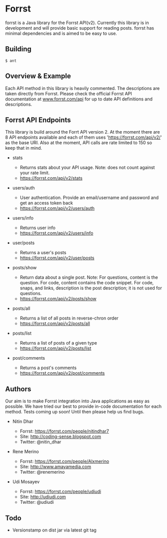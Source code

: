 Forrst
======
forrst is a Java library for the Forrst API(v2). Currently this library is in development and will provide basic support for reading posts. forrst has minimal dependencies and is aimed to be easy to use.

Building
--------
    $ ant

Overview & Example
------------------
Each API method in this library is heavily commented. The descriptions are taken directly from Forrst. Please check the official Forrst API documentation at www.forrst.com/api for up to date API definitions and descriptions.

Forrst API Endpoints
--------------------
This library is build around the Forrt API version 2. At the moment there are 8 API endpoints available and each of them uses 'https://forrst.com/api/v2/' as the base URI. Also at the moment, API calls are rate limited to 150
so keep that in mind.

- stats
  - Returns stats about your API usage. Note: does not count against your rate limit.
  - https://forrst.com/api/v2/stats

- users/auth
  - User authentication. Provide an email/username and password and get an access token back
  - https://forrst.com/api/v2/users/auth

- users/info
  - Returns user info
  - https://forrst.com/api/v2/users/info

- user/posts
  - Returns a user's posts
  - https://forrst.com/api/v2/user/posts

- posts/show
  - Return data about a single post. Note: For questions, content is the question. For code, content contains the code snippet. For code, snaps, and links, description is the post description; it is not used for questions.
  - https://forrst.com/api/v2/posts/show

- posts/all
  - Returns a list of all posts in reverse-chron order
  - https://forrst.com/api/v2/posts/all

- posts/list
  - Returns a list of posts of a given type
  - https://forrst.com/api/v2/posts/list

- post/comments
  - Returns a post's comments
  - https://forrst.com/api/v2/post/comments

Authors
-------

Our aim is to make Forrst integration into Java applications as easy as possible. We have tried our best to provide in-code documentation for each method.
Tests coming up soon! Until then please help us find bugs.

- Nitin Dhar

  - Forrst: https://forrst.com/people/nitindhar7
  - Site: http://coding-sense.blogspot.com
  - Twitter: @nitin_dhar

- Rene Merino

  - Forrst: https://forrst.com/people/Alxmerino
  - Site: http://www.amayamedia.com
  - Twitter: @renemerino

- Udi Mosayev

  - Forrst: https://forrst.com/people/udiudi
  - Site: http://udiudi.com
  - Twitter: @udiudi

Todo
----

- Versionstamp on dist jar via latest git tag